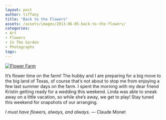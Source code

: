 ```yaml
---
layout: post
author: tiffany
title: "Back to the Flowers"
assets: /assets/images/2013-06-05-back-to-the-flowers/
categories: 
- Art
- Flowers
- In The Garden
- Photographs
tags: 
---
```


[![Flower Farm](jekyll_uploads/2013/05/Me-575x805.jpg)](http://www.sweetpeonies.com/2013/06/back-to-the-flowers/me-2/)

It’s flower time on the farm! The hubby and I are preparing for a big move to the big land of Texas, of course that’s not about to stop me from enjoying a few last summer days on the farm. I spent the morning with my dear friend Kristin getting ready for a wedding this weekend. Linda was able to sneak away on a little vacation, so while she’s away, we get to play! Stay tuned this weekend for snapshots of our arranging.

_I must have flowers, always, and always._ ― Claude Monet